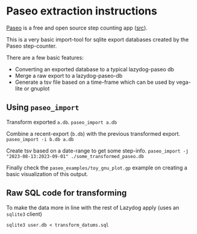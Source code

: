 # Paseo extraction instructions

[Paseo][1] is a free and open source step counting app ([src][2]).

This is a very basic import-tool for sqlite export databases created by the Paseo step-counter.

There are a few basic features:

- Converting an exported database to a typical lazydog-paseo db
- Merge a raw export to a lazydog-paseo-db
- Generate a tsv file based on a time-frame which can be used by vega-lite or gnuplot

## Using `paseo_import`

Transform exported `a.db`.
`paseo_import a.db`

Combine a recent-export (`b.db`) with the previous transformed export.
`paseo_import -i b.db a.db`

Create tsv based on a date-range to get some step-info.
`paseo_import -j "2023-08-13:2023-09-01" ./some_transformed_paseo.db`

Finally check the `paseo_examples/toy_gnu_plot.gp` example on creating a basic visualization of this output.

## Raw SQL code for transforming

To make the data more in line with the rest of Lazydog apply (uses an `sqlite3` client)

```{sh}
sqlite3 user.db < transform_datums.sql
```

[1]: https://f-droid.org/en/packages/ca.chancehorizon.paseo/
[2]: https://gitlab.com/pardomi/paseo/tree/HEAD